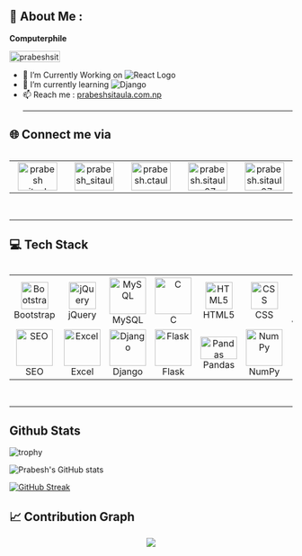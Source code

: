 ## 💫 About Me :

<strong>Computerphile</strong><br>
<p align="left"> <img src="https://komarev.com/ghpvc/?username=prabeshsitaula07&label=Profile%20views&color=0e75b6&style=flat" alt="prabeshsitaula07" width="90" height="20"/> </p>

-  🔭 I’m Currently Working on ![React Logo](https://img.shields.io/badge/-React-%2320232a.svg?style=for-the-badge&logo=react&logoColor=61DAFB)
- 🌱 I’m currently learning ![Django](https://img.shields.io/badge/Django-%23092E20.svg?style=for-the-badge&logo=django&logoColor=white)
- 📫 Reach me : <a href="https://prabeshsitaula.com.np">prabeshsitaula.com.np</a><br><hr>

## 🌐 Connect me via
<div style="display: flex; align-items: center;">
   <table align="center">
    <tr>
      <td align="center" width="96">
<a href="https://www.linkedin.com/in/prabesh-sitaula/" target="blank"><img align="center" src="https://raw.githubusercontent.com/rahuldkjain/github-profile-readme-generator/master/src/images/icons/Social/linked-in-alt.svg" alt="prabesh sitaula" height="50" width="70" /></a>
      </td>
      <td align="center" width="96">
            <a href="https://twitter.com/prabesh_sitaula" target="blank"><img align="center" src="https://raw.githubusercontent.com/rahuldkjain/github-profile-readme-generator/master/src/images/icons/Social/twitter.svg" alt="prabesh_sitaula" height="50" width="70" /></a>
      </td>
      <td align="center" width="96">
<a href="https://fb.com/prabesh.ctaula" target="blank"><img align="center" src="https://raw.githubusercontent.com/rahuldkjain/github-profile-readme-generator/master/src/images/icons/Social/facebook.svg" alt="prabesh.ctaula" height="50" width="70" /></a>
      </td>
      <td align="center" width="96">
<a href="https://instagram.com/prabesh.sitaula07" target="blank"><img align="center" src="https://raw.githubusercontent.com/rahuldkjain/github-profile-readme-generator/master/src/images/icons/Social/instagram.svg" alt="prabesh.sitaula07" height="50" width="70" /></a>
      </td>
      <td align="center" width="96">
<a href="https://discord.gg/Ns7t9Q39" target="blank"><img align="center" src="https://raw.githubusercontent.com/rahuldkjain/github-profile-readme-generator/master/src/images/icons/Social/discord.svg" alt="prabesh.sitaula07" height="50" width="70" /></a>
      </td>
        </tr>
  </table>
</div>
<br><hr>

## 💻 Tech Stack
<div style="display: flex; align-items: flex-start; align: center">
  <table align="center">
    <tr>
      <!-- Bootstrap -->
      <td align="center" width="96">
        <img src="https://skillicons.dev/icons?i=bootstrap" width="48" height="48" alt="Bootstrap" />
        <br>Bootstrap
      </td>
      <!-- jQuery -->
      <td align="center" width="96">
        <img src="https://skillicons.dev/icons?i=jquery" width="48" height="48" alt="jQuery" />
        <br>jQuery
      </td>
      <!-- MySQL -->
      <td align="center" width="96">
        <img src="https://techstack-generator.vercel.app/mysql-icon.svg" alt="MySQL" width="65" height="65" />
        <br>MySQL
      </td>
      <!-- C -->
      <td align="center" width="96">
        <img src="https://cdn.iconscout.com/icon/free/png-512/free-c-58-1175247.png?f=webp&w=256" alt="C" width="65" height="65" />
        <br>C
      </td>
      <!-- HTML -->
      <td align="center" width="96">
        <img src="https://skillicons.dev/icons?i=html" width="48" height="48" alt="HTML5" />
        <br>HTML5
      </td>
      <!-- CSS -->
      <td align="center" width="96">
        <img src="https://skillicons.dev/icons?i=css" width="48" height="48" alt="CSS" />
        <br>CSS
      </td>
      <!-- JavaScript -->
      <td align="center" width="96">
        <img src="https://techstack-generator.vercel.app/js-icon.svg" alt="JavaScript" width="65" height="65" />
        <br>JavaScript
      </td>
       <!-- PHP -->
      <td align="center" width="96">
        <img src="https://skillicons.dev/icons?i=php" width="48" height="48" alt="Php" />
        <br>PHP
      </td>
      <!-- React -->
      <td align="center" width="96">
        <img src="https://techstack-generator.vercel.app/react-icon.svg" alt="React" width="65" height="65" />
        <br>React
      </td>
      <!-- Tailwind CSS -->
      <td align="center" width="96">
        <img src="https://skillicons.dev/icons?i=tailwind" width="48" height="48" alt="Tailwind CSS" />
        <br>Tailwind CSS
      </td>
      <!-- Python -->
      <td align="center" width="96">
        <img src="https://techstack-generator.vercel.app/python-icon.svg" alt="Python" width="65" height="65" />
        <br>Python
      </td>
    </tr>
    <tr>
      <!-- SEO -->
      <td align="center" width="96">
        <img src="https://cdn.iconscout.com/icon/premium/png-512-thumb/seo-2148111-1805046.png?f=webp&w=256" alt="SEO" width="65" height="65">
        <br>SEO
      </td>
      <!-- Excel -->
      <td align="center" width="96">
         <img src="https://cdn.iconscout.com/icon/free/png-512/free-microsoft-excel-1411847-1194336.png?f=webp&w=256" alt="Excel" width="65" height="65" />
        <br>Excel
      </td>
      <!-- Django -->
      <td align="center" width="96">
        <img src="https://techstack-generator.vercel.app/django-icon.svg" alt="Django" width="65" height="65" />
        <br>Django
      </td>
      <!-- Flask -->
      <td align="center" width="96">
         <img src="https://cdn.iconscout.com/icon/free/png-512/free-flask-51-285137.png?f=webp&w=256" alt="Flask" width="65" height="65" />
        <br>Flask
      </td>
      <!-- Pandas -->
      <td align="center" width="96">
         <img src="https://upload.wikimedia.org/wikipedia/commons/thumb/e/ed/Pandas_logo.svg/1200px-Pandas_logo.svg.png" alt="Pandas" width="65" height="40" />
        <br>Pandas
      </td>
      <!-- NumPy -->
      <td align="center" width="96">
        <img src="https://numpy.org/images/logo.svg" alt="NumPy" width="65" height="65" />
        <br>NumPy
      </td>
      <!-- pip -->
      <td align="center" width="96">
         <img src="https://www.telecomhall.net/uploads/db2683/original/2X/9/93768e7290bc8c8473a02561ac4e608642cfbaca.png" alt="Pip" width="65" height="65" />
        <br>pip
      </td>
      <!-- Git -->
      <td align="center" width="96">
        <img src="https://skillicons.dev/icons?i=git" width="48" height="48" alt="Git" />
        <br>Git
      </td>
      <!-- GitHub -->
      <td align="center" width="96">
        <img src="https://techstack-generator.vercel.app/github-icon.svg" alt="GitHub" width="65" height="65" />
        <br>GitHub
      </td>
      <!-- VSCode -->
      <td align="center" width="96">
        <img src="https://skillicons.dev/icons?i=vscode" width="48" height="48" alt="VSCode" />
        <br>VSCode
      </td>
    </tr>
  </table>
</div>
<br><hr>

## Github Stats
![trophy](https://github-profile-trophy.vercel.app/?username=prabeshsitaula07&theme=juicyfresh&column=5&margin-w=15&margin-h=15)

![Prabesh's GitHub stats](https://github-readme-stats.vercel.app/api?username=prabeshsitaula07&show_icons=true&theme=radical)

[![GitHub Streak](https://streak-stats.demolab.com?user=prabeshsitaula07&theme=radical)](https://git.io/streak-stats)

## 📈 Contribution Graph
<p align="center">
 <a href="https://github.com/prabeshsitaula07">
   <img align="center" src="https://github-readme-activity-graph.vercel.app/graph?username=prabeshsitaula07&theme=github-compact" />
 </a>
</p>
